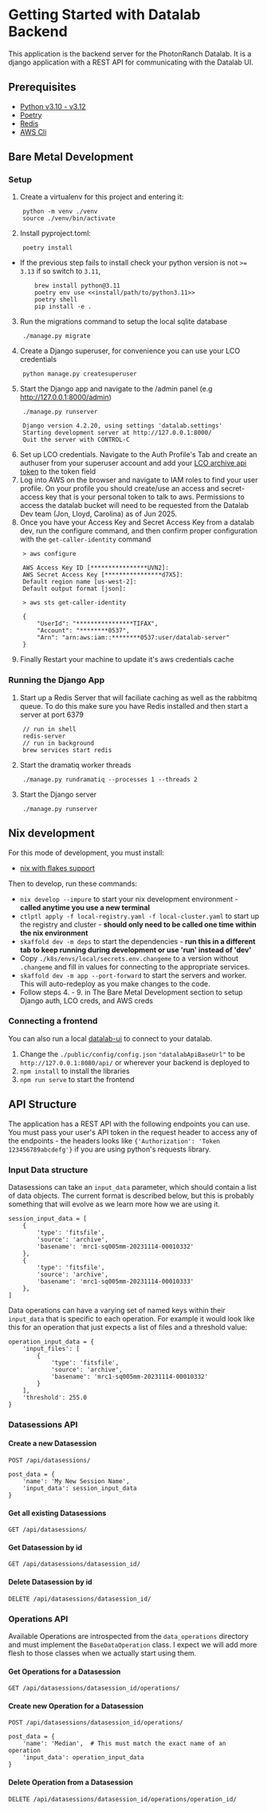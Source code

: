 # Getting Started with Datalab Backend

This application is the backend server for the PhotonRanch Datalab. It is a django application with a REST API for communicating with the Datalab UI.

## Prerequisites
-   [Python v3.10 - v3.12](https://www.python.org/downloads/)
-   [Poetry](https://python-poetry.org/docs/)
-   [Redis](https://redis.io/docs/latest/operate/oss_and_stack/install/install-stack/)
-   [AWS Cli](https://docs.aws.amazon.com/cli/latest/userguide/getting-started-install.html#getting-started-install-instructions)


## Bare Metal Development
### Setup
1. Create a virtualenv for this project and entering it: 
```
    python -m venv ./venv
    source ./venv/bin/activate
```

2. Install pyproject.toml:
```
    poetry install
```
  - If the previous step fails to install check your python version is not `>= 3.13` if so switch to `3.11`,
    ```
        brew install python@3.11
        poetry env use <<install/path/to/python3.11>>
        poetry shell
        pip install -e .
    ```

3. Run the migrations command to setup the local sqlite database
```
    ./manage.py migrate
```
4. Create a Django superuser, for convenience you can use your LCO credentials
```
    python manage.py createsuperuser
```
5. Start the Django app and navigate to the /admin panel (e.g http://127.0.0.1:8000/admin)
```
    ./manage.py runserver

    Django version 4.2.20, using settings 'datalab.settings'
    Starting development server at http://127.0.0.1:8000/
    Quit the server with CONTROL-C 
```
6. Set up LCO credentials. Navigate to the Auth Profile's Tab and create an authuser from your superuser account and add your [LCO archive api token](https://observe.lco.global/accounts/profile) to the token field
7. Log into AWS on the browser and navigate to IAM roles to find your user profile. On your profile you should create/use an access and secret-access key that is your personal token to talk to aws. Permissions to access the datalab bucket will need to be requested from the Datalab Dev team (Jon, Lloyd, Carolina) as of Jun 2025.
8. Once you have your Access Key and Secret Access Key from a datalab dev, run the configure command, and then confirm proper configuration with the `get-caller-identity` command
```
    > aws configure

    AWS Access Key ID [****************UVN2]:
    AWS Secret Access Key [****************d7X5]:
    Default region name [us-west-2]:
    Default output format [json]:

    > aws sts get-caller-identity

    {
        "UserId": "****************TIFAX",
        "Account": "********0537",
        "Arn": "arn:aws:iam::********0537:user/datalab-server"
    }
```
9. Finally Restart your machine to update it's aws credentials cache

### Running the Django App
1. Start up a Redis Server that will faciliate caching as well as the rabbitmq queue. To do this make sure you have Redis installed and then start a server at port 6379
```
    // run in shell
    redis-server
    // run in background
    brew services start redis
```

2. Start the dramatiq worker threads
```
    ./manage.py rundramatiq --processes 1 --threads 2
```
3. Start the Django server
```
    ./manage.py runserver
```

## Nix development
For this mode of development, you must install:
-   [nix with flakes support](https://github.com/LCOGT/public-wiki/wiki/Install-Nix)

Then to develop, run these commands:
-   `nix develop --impure` to start your nix development environment - **called anytime you use a new terminal**
-   `ctlptl apply -f local-registry.yaml -f local-cluster.yaml` to start up the registry and cluster - **should only need to be called one time within the nix environment**
-   `skaffold dev -m deps` to start the dependencies - **run this in a different tab to keep running during development or use 'run' instead of 'dev'**
-   Copy `./k8s/envs/local/secrets.env.changeme` to a version without `.changeme` and fill in values for connecting to the appropriate services.
-   `skaffold dev -m app --port-forward` to start the servers and worker. This will auto-redeploy as you make changes to the code.
-   Follow steps 4. - 9. in The Bare Metal Development section to setup Django auth, LCO creds, and AWS creds

### Connecting a frontend
You can also run a local [datalab-ui](https://github.com/LCOGT/datalab-ui) to connect to your datalab.
1. Change the `./public/config/config.json` `"datalabApiBaseUrl"` to be `http://127.0.0.1:8080/api/` or wherever your backend is deployed to
2. `npm install` to install the libraries
3. `npm run serve` to start the frontend

## API Structure
The application has a REST API with the following endpoints you can use. You must pass your user's API token in the request header to access any of the endpoints - the headers looks like `{'Authorization': 'Token 123456789abcdefg'}` if you are using python's requests library.

### Input Data structure
Datasessions can take an `input_data` parameter, which should contain a list of data objects. The current format is described below, but this is probably something that will evolve as we learn more how we are using it.

    session_input_data = [
        {
            'type': 'fitsfile',
            'source': 'archive',
            'basename': 'mrc1-sq005mm-20231114-00010332'
        },
        {
            'type': 'fitsfile',
            'source': 'archive',
            'basename': 'mrc1-sq005mm-20231114-00010333'
        },
    ]

Data operations can have a varying set of named keys within their `input_data` that is specific to each operation. For example it would look like this for an operation that just expects a list of files and a threshold value:

    operation_input_data = {
        'input_files': [
            {
                'type': 'fitsfile',
                'source': 'archive',
                'basename': 'mrc1-sq005mm-20231114-00010332'
            }
        ],
        'threshold': 255.0
    }

### Datasessions API
#### Create a new Datasession
`POST /api/datasessions/`

    post_data = {
        'name': 'My New Session Name',
        'input_data': session_input_data
    }

#### Get all existing Datasessions
`GET /api/datasessions/`

#### Get Datasession by id
`GET /api/datasessions/datasession_id/`

#### Delete Datasession by id
`DELETE /api/datasessions/datasession_id/`

### Operations API
Available Operations are introspected from the `data_operations` directory and must implement the `BaseDataOperation` class. I expect we will add more flesh to those classes when we actually start using them. 
#### Get Operations for a Datasession
`GET /api/datasessions/datasession_id/operations/`

#### Create new Operation for a Datasession
`POST /api/datasessions/datasession_id/operations/`
    
    post_data = {
        'name': 'Median',  # This must match the exact name of an operation
        'input_data': operation_input_data
    }

#### Delete Operation from a Datasession
`DELETE /api/datasessions/datasession_id/operations/operation_id/`
